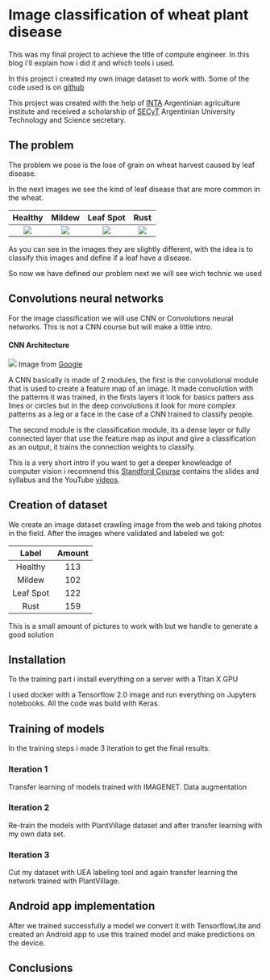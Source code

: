 #  Image classification of wheat plant disease
This was my final project to achieve the title of compute engineer. 
In this blog i'll explain how i did it and which tools i used.

In this project i created my own image dataset to work with.
Some of the code used is on [github](https://github.com/fawolfmann/Tesis)

This project was created with the help of [INTA](https://www.argentina.gob.ar/inta) Argentinian agriculture institute and received a scholarship of [SECyT](https://www.unc.edu.ar/ciencia-y-tecnolog%c3%ada/) Argentinian University Technology and Science secretary.

## The problem
The problem we pose is the lose of grain on wheat harvest caused by leaf disease. 

In the next images we see the kind of leaf disease that are more common in the wheat. 

| Healthy        | Mildew           | Leaf Spot  | Rust |
| :-------------: |:-------------:| :-----:| :-----: |
| ![]({{site.url}}/aboutme/images/tesis/problem1.png) | ![]({{site.url}}/aboutme/images/tesis/problem2.png) | ![]({{site.url}}/aboutme/images/tesis/problem3.png) | ![]({{site.url}}/aboutme/images/tesis/problem4.png)|

As you can see in the images they are slightly different, with the idea is to classify this images and define if a leaf have a disease. 

So now we have defined our problem next we will see wich technic we used
## Convolutions neural networks
For the image classification we will use CNN or Convolutions neural networks. 
This is not a CNN course but will make a little intro.

#### CNN Architecture
![]({{site.url}}/aboutme/images/tesis/cnn_architecture.png)
Image from [Google](https://developers.google.com/machine-learning/practica/image-classification/convolutional-neural-networks)


A CNN basically is made of 2 modules, the first is the convolutional module that is used to create a feature map of an image. It made convolution with the patterns it was trained, in the firsts layers it look for basics patters ass lines or circles but in the deep convolutions it look for more complex patterns as a leg or a face in the case of a CNN trained to classify people. 


The second module is the classification module, its a dense layer or fully connected layer that use the feature map as input and give a classification as an output, it trains the connection weights to classify.

This is a very short intro if you want to get a deeper knowleadge of computer vision i recomnend this [Standford Course](http://cs231n.stanford.edu/) contains the slides and syllabus and the YouTube [videos](https://www.youtube.com/watch?v=vT1JzLTH4G4).

## Creation of dataset
We create an image dataset crawling image from the web and taking photos in the field. After the images where validated and labeled we got:


| Label        	| Amount     	|
| :----------:	|:----------:	| 
| Healthy		| 113 			| 
| Mildew		| 102		    |   
| Leaf Spot		| 122   		|   
| Rust			| 159			|

This is a small amount of pictures to work with but we handle to generate a good solution

## Installation
To the training part i install everything on a server with a Titan X GPU 

I used docker with a Tensorflow 2.0 image and run everything on Jupyters notebooks. All the code was build with Keras. 

## Training of models
In the training steps i made 3 iteration to get the final results. 

### Iteration 1
Transfer learning of models trained with IMAGENET. 
Data augmentation

### Iteration 2
Re-train the models with PlantVillage dataset and after transfer learning with my own data set. 

### Iteration 3 
Cut my dataset with UEA labeling tool and again transfer learning the network trained with PlantVillage.


## Android app implementation
After we trained successfully a model we convert it with TensorflowLite and created an Android app to use this trained model and make predictions on the device.

## Conclusions